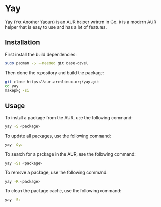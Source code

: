 # Yay

Yay (Yet Another Yaourt) is an AUR helper written in Go. It is a modern AUR helper that is easy to use and has a lot of features.

## Installation

First install the build dependencies:

```bash
sudo pacman -S --needed git base-devel
```

Then clone the repository and build the package:

```bash
git clone https://aur.archlinux.org/yay.git
cd yay
makepkg -si
```

## Usage

To install a package from the AUR, use the following command:

```bash
yay -S <package>
```

To update all packages, use the following command:

```bash
yay -Syu
```

To search for a package in the AUR, use the following command:

```bash
yay -Ss <package>
```

To remove a package, use the following command:

```bash
yay -R <package>
```

To clean the package cache, use the following command:

```bash
yay -Sc
```